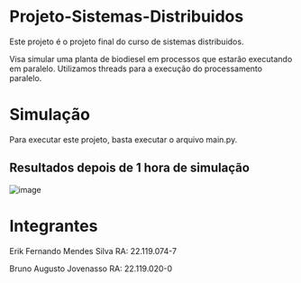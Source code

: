 # Projeto-Sistemas-Distribuidos

Este projeto é o projeto final do curso de sistemas distribuidos. 

Visa simular uma planta de biodiesel em processos que estarão executando em paralelo. Utilizamos threads para a execução do processamento paralelo.


# Simulação
Para executar este projeto, basta executar o arquivo main.py.

## Resultados depois de 1 hora de simulação
![image](https://user-images.githubusercontent.com/70040215/171041317-c8480e1a-56d1-49d9-abd3-1bd7d375bde5.png)


# Integrantes

Erik Fernando Mendes Silva RA: 22.119.074-7

Bruno Augusto Jovenasso RA: 22.119.020-0
